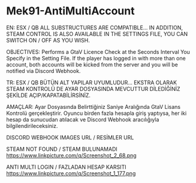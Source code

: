 # Mek91-AntiMultiAccount

EN:
ESX / QB ALL SUBSTRUCTURES ARE COMPATIBLE...
IN ADDITION, STEAM CONTROL IS ALSO AVAILABLE IN THE SETTINGS FILE, YOU CAN SWITCH ON / OFF AS YOU WISH.

OBJECTIVES:
Performs a GtaV Licence Check at the Seconds Interval You Specify in the Setting File. If the player has logged in with more than one account, both accounts will be kicked from the server and you will be notified via Discord Webhook.

TR:
ESX / QB BÜTÜN ALT YAPILAR UYUMLUDUR...
EKSTRA OLARAK STEAM KONTROLÜ DE AYAR DOSYASINDA MEVCUTTUR DİLEDİĞİNİZ ŞEKİLDE AÇIP/KAPATABİLİRSİNİZ.

AMAÇLAR:
Ayar Dosyasında Belirttiğiniz Saniye Aralığında GtaV Lisans Kontrolü gerçekleştirir. Oyuncu birden fazla hesapla giriş yaptıysa, her iki hesap da sunucudan atılacak ve Discord Webhook aracılığıyla bilgilendirileceksiniz.

DISCORD WEBHOOK IMAGES URL / RESİMLER URL

STEAM NOT FOUND / STEAM BULUNAMADI
https://www.linkpicture.com/q/Screenshot_2_68.png

ANTI MULTI LOGIN / FAZLADAN HESAP KARSITI
https://www.linkpicture.com/q/Screenshot_1_177.png
